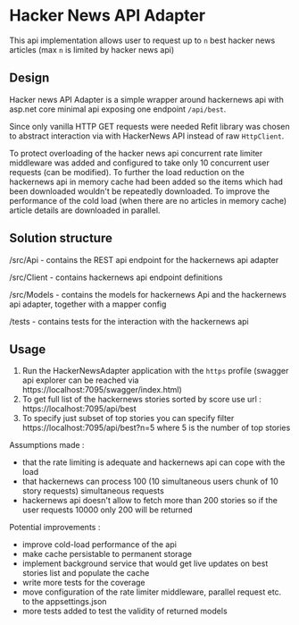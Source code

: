 # Hacker News API Adapter

This api implementation allows user to request up to `n` best hacker news articles (max `n` is limited by hacker news api)

## Design
Hacker news API Adapter is a simple wrapper around hackernews api with asp.net core minimal api exposing one endpoint `/api/best`.

Since only vanilla HTTP GET requests were needed Refit library was chosen to abstract interaction via with HackerNews API instead of raw `HttpClient`.

To protect overloading of the hacker news api concurrent rate limiter middleware was added and configured to take only 10 concurrent user requests (can be modified). 
To further the load reduction on the hackernews api in memory cache had been added so the items which had been downloaded wouldn't be repeatedly downloaded.
To improve the performance of the cold load (when there are no articles in memory cache) article details are downloaded in parallel.

## Solution structure

/src/Api - contains the REST api endpoint for the hackernews api adapter

/src/Client - contains hackernews api endpoint definitions

/src/Models - contains the models for hackernews Api and the hackernews api adapter, together with a mapper config

/tests - contains tests for the interaction with the hackernews api  


## Usage
1. Run the HackerNewsAdapter application with the `https` profile (swagger api explorer can be reached via https://localhost:7095/swagger/index.html)
2. To get full list of the hackernews stories sorted by score use url : https://localhost:7095/api/best
3. To specify just subset of top stories you can specify filter https://localhost:7095/api/best?n=5 where 5 is the number of top stories


Assumptions made : 
- that the rate limiting is adequate and hackernews api can cope with the load
- that hackernews can process 100 (10 simultaneous users chunk of 10 story requests) simultaneous requests
- hackernews api doesn't allow to fetch more than 200 stories so if the user requests 10000 only 200 will be returned 

Potential improvements :
- improve cold-load performance of the api
- make cache persistable to permanent storage
- implement background service that would get live updates on best stories list and populate the cache
- write more tests for the coverage
- move configuration of the rate limiter middleware, parallel request etc. to the appsettings.json
- more tests added to test the validity of returned models

